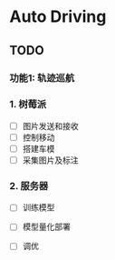 # Auto Driving
## TODO
### 功能1: 轨迹巡航
### 1. 树莓派
- [ ] 图片发送和接收
- [ ] 控制移动
- [ ] 搭建车模
- [ ] 采集图片及标注
### 2. 服务器
- [ ] 训练模型
- [ ] 模型量化部署
- [ ] 调优

